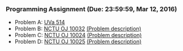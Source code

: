 ### Programming Assignment (Due: 23:59:59, Mar 12, 2016)

+   Problem A: [UVa 514](https://uva.onlinejudge.org/index.php?option=com_onlinejudge&Itemid=8&page=show_problem&problem=455)
+   Problem B: [NCTU OJ 10032](https://oj.nctu.me/groups/1/problems/10032/) [(Problem description)](week02-B.pdf)
+   Problem C: [NCTU OJ 10024](https://oj.nctu.me/groups/1/problems/10024/) [(Problem description)](week02-C.pdf)
+   Problem D: [NCTU OJ 10025](https://oj.nctu.me/groups/1/problems/10025/) [(Problem description)](week02-D.pdf)
